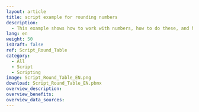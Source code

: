 ```yaml
---
layout: article
title: script example for rounding numbers
description: 
  - This example shows how to work with numbers, how to do these, and how to display them in a table.
lang: en
weight: 50
isDraft: false
ref: Script_Round_Table
category:
  - All
  - Script
  - Scripting
image: Script_Round_Table_EN.png
download: Script_Round_Table_EN.pbmx
overview_description:
overview_benefits:
overview_data_sources:
---
```


